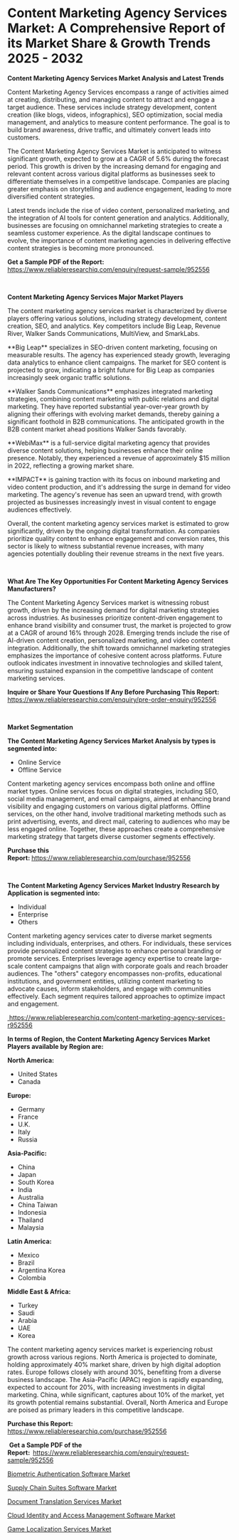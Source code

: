 <p><h1>Content Marketing Agency Services Market: A Comprehensive Report of its Market Share & Growth Trends 2025 - 2032</h1></p><p><strong>Content Marketing Agency Services Market Analysis and Latest Trends</strong></p>
<p><p>Content Marketing Agency Services encompass a range of activities aimed at creating, distributing, and managing content to attract and engage a target audience. These services include strategy development, content creation (like blogs, videos, infographics), SEO optimization, social media management, and analytics to measure content performance. The goal is to build brand awareness, drive traffic, and ultimately convert leads into customers.</p><p>The Content Marketing Agency Services Market is anticipated to witness significant growth, expected to grow at a CAGR of 5.6% during the forecast period. This growth is driven by the increasing demand for engaging and relevant content across various digital platforms as businesses seek to differentiate themselves in a competitive landscape. Companies are placing greater emphasis on storytelling and audience engagement, leading to more diversified content strategies.</p><p>Latest trends include the rise of video content, personalized marketing, and the integration of AI tools for content generation and analytics. Additionally, businesses are focusing on omnichannel marketing strategies to create a seamless customer experience. As the digital landscape continues to evolve, the importance of content marketing agencies in delivering effective content strategies is becoming more pronounced.</p></p>
<p><strong>Get a Sample PDF of the Report:&nbsp;</strong> <a href="https://www.reliableresearchiq.com/enquiry/request-sample/952556?utm_campaign=104&utm_medium=2&utm_source=Github&utm_content=ia&utm_term=07032025&utm_id=content-marketing-agency-services">https://www.reliableresearchiq.com/enquiry/request-sample/952556</a></p>
<p>&nbsp;</p>
<p><strong>Content Marketing Agency Services Major Market Players</strong></p>
<p><p>The content marketing agency services market is characterized by diverse players offering various solutions, including strategy development, content creation, SEO, and analytics. Key competitors include Big Leap, Revenue River, Walker Sands Communications, MultiView, and SmarkLabs.</p><p>**Big Leap** specializes in SEO-driven content marketing, focusing on measurable results. The agency has experienced steady growth, leveraging data analytics to enhance client campaigns. The market for SEO content is projected to grow, indicating a bright future for Big Leap as companies increasingly seek organic traffic solutions.</p><p>**Walker Sands Communications** emphasizes integrated marketing strategies, combining content marketing with public relations and digital marketing. They have reported substantial year-over-year growth by aligning their offerings with evolving market demands, thereby gaining a significant foothold in B2B communications. The anticipated growth in the B2B content market ahead positions Walker Sands favorably.</p><p>**WebiMax** is a full-service digital marketing agency that provides diverse content solutions, helping businesses enhance their online presence. Notably, they experienced a revenue of approximately $15 million in 2022, reflecting a growing market share.</p><p>**IMPACT** is gaining traction with its focus on inbound marketing and video content production, and it's addressing the surge in demand for video marketing. The agency's revenue has seen an upward trend, with growth projected as businesses increasingly invest in visual content to engage audiences effectively.</p><p>Overall, the content marketing agency services market is estimated to grow significantly, driven by the ongoing digital transformation. As companies prioritize quality content to enhance engagement and conversion rates, this sector is likely to witness substantial revenue increases, with many agencies potentially doubling their revenue streams in the next five years.</p></p>
<p>&nbsp;</p>
<p><strong>What Are The Key Opportunities For Content Marketing Agency Services Manufacturers?</strong></p>
<p><p>The Content Marketing Agency Services market is witnessing robust growth, driven by the increasing demand for digital marketing strategies across industries. As businesses prioritize content-driven engagement to enhance brand visibility and consumer trust, the market is projected to grow at a CAGR of around 16% through 2028. Emerging trends include the rise of AI-driven content creation, personalized marketing, and video content integration. Additionally, the shift towards omnichannel marketing strategies emphasizes the importance of cohesive content across platforms. Future outlook indicates investment in innovative technologies and skilled talent, ensuring sustained expansion in the competitive landscape of content marketing services.</p></p>
<p><strong>Inquire or Share Your Questions If Any Before Purchasing This Report:</strong> <a href="https://www.reliableresearchiq.com/enquiry/pre-order-enquiry/952556?utm_campaign=104&utm_medium=2&utm_source=Github&utm_content=ia&utm_term=07032025&utm_id=content-marketing-agency-services">https://www.reliableresearchiq.com/enquiry/pre-order-enquiry/952556</a></p>
<p>&nbsp;</p>
<p><strong>Market Segmentation</strong></p>
<p><strong>The Content Marketing Agency Services Market Analysis by types is segmented into:</strong></p>
<p><ul><li>Online Service</li><li>Offline Service</li></ul></p>
<p><p>Content marketing agency services encompass both online and offline market types. Online services focus on digital strategies, including SEO, social media management, and email campaigns, aimed at enhancing brand visibility and engaging customers on various digital platforms. Offline services, on the other hand, involve traditional marketing methods such as print advertising, events, and direct mail, catering to audiences who may be less engaged online. Together, these approaches create a comprehensive marketing strategy that targets diverse customer segments effectively.</p></p>
<p><strong>Purchase this Report:&nbsp;</strong><a href="https://www.reliableresearchiq.com/purchase/952556?utm_campaign=104&utm_medium=2&utm_source=Github&utm_content=ia&utm_term=07032025&utm_id=content-marketing-agency-services">https://www.reliableresearchiq.com/purchase/952556</a></p>
<p>&nbsp;</p>
<p><strong>The Content Marketing Agency Services Market Industry Research by Application is segmented into:</strong></p>
<p><ul><li>Individual</li><li>Enterprise</li><li>Others</li></ul></p>
<p><p>Content marketing agency services cater to diverse market segments including individuals, enterprises, and others. For individuals, these services provide personalized content strategies to enhance personal branding or promote services. Enterprises leverage agency expertise to create large-scale content campaigns that align with corporate goals and reach broader audiences. The "others" category encompasses non-profits, educational institutions, and government entities, utilizing content marketing to advocate causes, inform stakeholders, and engage with communities effectively. Each segment requires tailored approaches to optimize impact and engagement.</p></p>
<p><a href="https://www.reliableresearchiq.com/content-marketing-agency-services-r952556?utm_campaign=104&utm_medium=2&utm_source=Github&utm_content=ia&utm_term=07032025&utm_id=content-marketing-agency-services">&nbsp;https://www.reliableresearchiq.com/content-marketing-agency-services-r952556</a></p>
<p><strong>In terms of Region, the Content Marketing Agency Services Market Players available by Region are:</strong></p>
<p>
    <p> <strong> North America: </strong>
        <ul>
            <li>United States</li>
            <li>Canada</li>
        </ul>
        </p> 
    <p> <strong> Europe: </strong>
        <ul>
            <li>Germany</li>
            <li>France</li>
            <li>U.K.</li>
            <li>Italy</li>
            <li>Russia</li>
        </ul>
        </p> 
    <p> <strong> Asia-Pacific: </strong>
        <ul>
            <li>China</li>
            <li>Japan</li>
            <li>South Korea</li>
            <li>India</li>
            <li>Australia</li>
            <li>China Taiwan</li>
            <li>Indonesia</li>
            <li>Thailand</li>
            <li>Malaysia</li>
        </ul>
        </p> 
    <p> <strong> Latin America: </strong>
        <ul>
            <li>Mexico</li>
            <li>Brazil</li>
            <li>Argentina Korea</li>
            <li>Colombia</li>
        </ul>
        </p> 
    <p> <strong> Middle East & Africa: </strong>
        <ul>
            <li>Turkey</li>
            <li>Saudi</li>
            <li>Arabia</li>
            <li>UAE</li>
            <li>Korea</li>
        </ul>
    </p>
    </p>
<p><p>The content marketing agency services market is experiencing robust growth across various regions. North America is projected to dominate, holding approximately 40% market share, driven by high digital adoption rates. Europe follows closely with around 30%, benefiting from a diverse business landscape. The Asia-Pacific (APAC) region is rapidly expanding, expected to account for 20%, with increasing investments in digital marketing. China, while significant, captures about 10% of the market, yet its growth potential remains substantial. Overall, North America and Europe are poised as primary leaders in this competitive landscape.</p></p>
<p><strong>Purchase this Report: </strong><a href="https://www.reliableresearchiq.com/purchase/952556?utm_campaign=104&utm_medium=2&utm_source=Github&utm_content=ia&utm_term=07032025&utm_id=content-marketing-agency-services">https://www.reliableresearchiq.com/purchase/952556</a></p>
<p>&nbsp;<strong>Get a Sample PDF of the Report:&nbsp;&nbsp;</strong><a href="https://www.reliableresearchiq.com/enquiry/request-sample/952556?utm_campaign=104&utm_medium=2&utm_source=Github&utm_content=ia&utm_term=07032025&utm_id=content-marketing-agency-services">https://www.reliableresearchiq.com/enquiry/request-sample/952556</a></p>
<p><strong></strong></p>
<p><p><a href="https://github.com/mynaoanes/Market-Research-Report-List-1/blob/main/biometric-authentication-software-market.md?utm_campaign=104&utm_medium=2&utm_source=Github&utm_content=ia&utm_term=07032025&utm_id=content-marketing-agency-services">Biometric Authentication Software Market</a></p><p><a href="https://github.com/coricnzati/Market-Research-Report-List-1/blob/main/supply-chain-suites-software-market.md?utm_campaign=104&utm_medium=2&utm_source=Github&utm_content=ia&utm_term=07032025&utm_id=content-marketing-agency-services">Supply Chain Suites Software Market</a></p><p><a href="https://github.com/alrogikrosa/Market-Research-Report-List-1/blob/main/document-translation-services-market.md?utm_campaign=104&utm_medium=2&utm_source=Github&utm_content=ia&utm_term=07032025&utm_id=content-marketing-agency-services">Document Translation Services Market</a></p><p><a href="https://github.com/borknyberg/Market-Research-Report-List-1/blob/main/cloud-identity-and-access-management-software-market.md?utm_campaign=104&utm_medium=2&utm_source=Github&utm_content=ia&utm_term=07032025&utm_id=content-marketing-agency-services">Cloud Identity and Access Management Software Market</a></p><p><a href="https://github.com/puhakhommabh/Market-Research-Report-List-1/blob/main/game-localization-services-market.md?utm_campaign=104&utm_medium=2&utm_source=Github&utm_content=ia&utm_term=07032025&utm_id=content-marketing-agency-services">Game Localization Services Market</a></p></p>